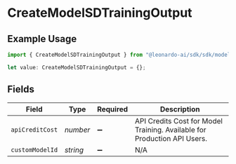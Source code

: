 # CreateModelSDTrainingOutput

## Example Usage

```typescript
import { CreateModelSDTrainingOutput } from "@leonardo-ai/sdk/sdk/models/operations";

let value: CreateModelSDTrainingOutput = {};
```

## Fields

| Field                                                                    | Type                                                                     | Required                                                                 | Description                                                              |
| ------------------------------------------------------------------------ | ------------------------------------------------------------------------ | ------------------------------------------------------------------------ | ------------------------------------------------------------------------ |
| `apiCreditCost`                                                          | *number*                                                                 | :heavy_minus_sign:                                                       | API Credits Cost for Model Training. Available for Production API Users. |
| `customModelId`                                                          | *string*                                                                 | :heavy_minus_sign:                                                       | N/A                                                                      |